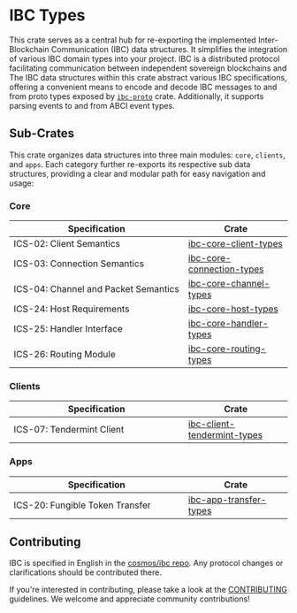 # IBC Types

This crate serves as a central hub for re-exporting the implemented
Inter-Blockchain Communication (IBC) data structures. It simplifies the
integration of various IBC domain types into your project. IBC is a distributed
protocol facilitating communication between independent sovereign blockchains
and The IBC data structures within this crate abstract various IBC
specifications, offering a convenient means to encode and decode IBC messages to
and from proto types exposed by
[`ibc-proto`](https://github.com/cosmos/ibc-proto-rs) crate. Additionally, it
supports parsing events to and from ABCI event types.

## Sub-Crates

This crate organizes data structures into three main modules: `core`, `clients`,
and `apps`. Each category further re-exports its respective sub data structures,
providing a clear and modular path for easy navigation and usage:

### Core

| <div style="width:300px">Specification</div> | Crate |
| ------------------------------------------- | ----- |
| ICS-02: Client Semantics                    | [ibc-core-client-types](./../ibc-core/ics02-client/types) |
| ICS-03: Connection Semantics                | [ibc-core-connection-types](./../ibc-core/ics03-connection/types) |
| ICS-04: Channel and Packet Semantics        | [ibc-core-channel-types](./../ibc-core/ics04-channel/types) |
| ICS-24: Host Requirements                   | [ibc-core-host-types](./../ibc-core/ics24-host/types) |
| ICS-25: Handler Interface                   | [ibc-core-handler-types](./../ibc-core/ics25-handler/types) |
| ICS-26: Routing Module                      | [ibc-core-routing-types](./../ibc-core/ics26-routing/types) |

### Clients

| <div style="width:300px">Specification</div> | Crate |
| ------------------------------------------- | ----- |
| ICS-07: Tendermint Client                   | [ibc-client-tendermint-types](./../ibc-clients/ics07-tendermint/types) |

### Apps

| <div style="width:300px">Specification</div> | Crate |
| ------------------------------------------- | ----- |
| ICS-20: Fungible Token Transfer             | [ibc-app-transfer-types](./../ibc-apps/ics20-transfer/types) |

## Contributing

IBC is specified in English in the [cosmos/ibc
repo](https://github.com/cosmos/ibc). Any protocol changes or clarifications
should be contributed there.

If you're interested in contributing, please take a look at the
[CONTRIBUTING](./../CONTRIBUTING.md) guidelines. We welcome and appreciate
community contributions!
